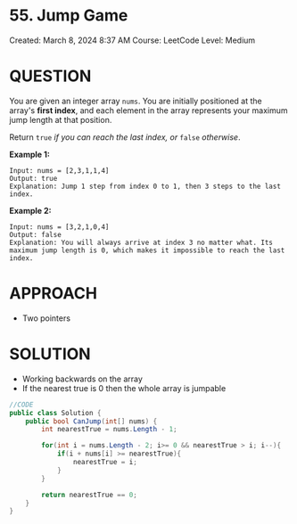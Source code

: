 # 55. Jump Game

Created: March 8, 2024 8:37 AM
Course: LeetCode
Level: Medium

# QUESTION

You are given an integer array `nums`. You are initially positioned at the array's **first index**, and each element in the array represents your maximum jump length at that position.

Return `true` *if you can reach the last index, or* `false` *otherwise*.

**Example 1:**

```
Input: nums = [2,3,1,1,4]
Output: true
Explanation: Jump 1 step from index 0 to 1, then 3 steps to the last index.
```

**Example 2:**

```
Input: nums = [3,2,1,0,4]
Output: false
Explanation: You will always arrive at index 3 no matter what. Its maximum jump length is 0, which makes it impossible to reach the last index.
```

# APPROACH

- Two pointers

# SOLUTION

- Working backwards on the array
- If the nearest true is 0 then the whole array is jumpable

```csharp
//CODE
public class Solution {
    public bool CanJump(int[] nums) {
        int nearestTrue = nums.Length - 1;

        for(int i = nums.Length - 2; i>= 0 && nearestTrue > i; i--){
            if(i + nums[i] >= nearestTrue){
                nearestTrue = i;
            }
        }

        return nearestTrue == 0;
    }
}
```